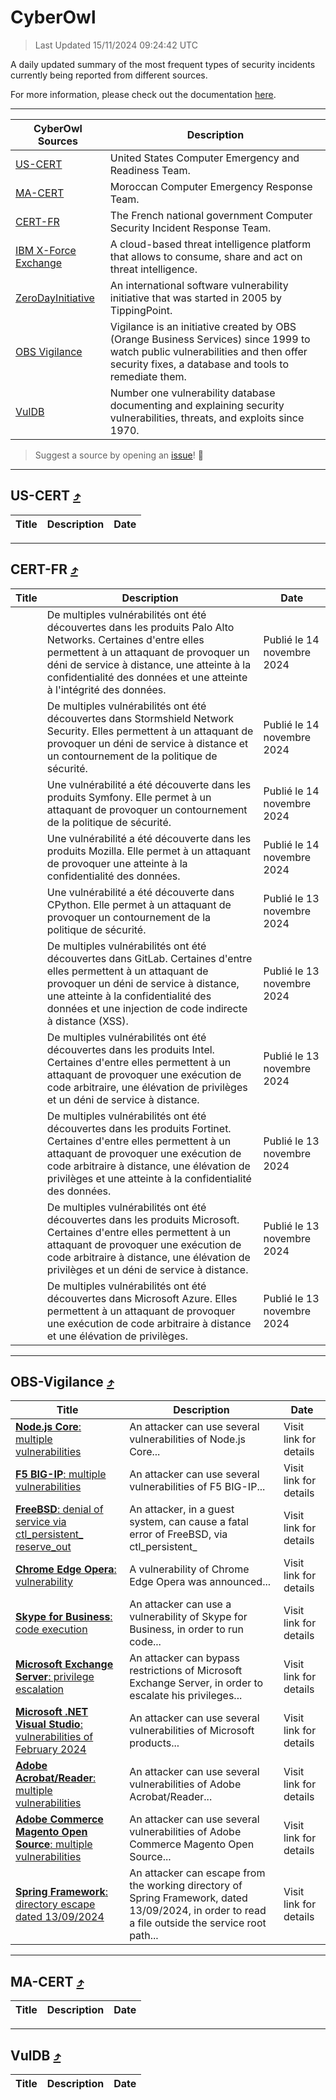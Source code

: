 
 <div id='top'></div>

# CyberOwl

 > Last Updated 15/11/2024 09:24:42 UTC
 
 A daily updated summary of the most frequent types of security incidents currently being reported from different sources.
 
 For more information, please check out the documentation [here](./docs/README.md).
 
 ---
 |CyberOwl Sources|Description|
 |---|---|
 |[US-CERT](#us-cert-arrow_heading_up)|United States Computer Emergency and Readiness Team.|
 |[MA-CERT](#ma-cert-arrow_heading_up)|Moroccan Computer Emergency Response Team.|
 |[CERT-FR](#cert-fr-arrow_heading_up)|The French national government Computer Security Incident Response Team.|
 |[IBM X-Force Exchange](#ibmcloud-arrow_heading_up)|A cloud-based threat intelligence platform that allows to consume, share and act on threat intelligence.|
 |[ZeroDayInitiative](#zerodayinitiative-arrow_heading_up)|An international software vulnerability initiative that was started in 2005 by TippingPoint.|
 |[OBS Vigilance](#obs-vigilance-arrow_heading_up)|Vigilance is an initiative created by OBS (Orange Business Services) since 1999 to watch public vulnerabilities and then offer security fixes, a database and tools to remediate them.|
 |[VulDB](#vuldb-arrow_heading_up)|Number one vulnerability database documenting and explaining security vulnerabilities, threats, and exploits since 1970.|
 
 > Suggest a source by opening an [issue](https://github.com/karimhabush/cyberowl/issues)! :raised_hands:
 ---

## US-CERT [:arrow_heading_up:](#cyberowl)

 |Title|Description|Date|
 |---|---|---|
 
 ---

## CERT-FR [:arrow_heading_up:](#cyberowl)

 |Title|Description|Date|
 |---|---|---|
 |[](https://www.cert.ssi.gouv.fr/avis/CERTFR-2024-AVI-0986/)|De multiples vulnérabilités ont été découvertes dans les produits Palo Alto Networks. Certaines d'entre elles permettent à un attaquant de provoquer un déni de service à distance, une atteinte à la confidentialité des données et une atteinte à l'intégrité des données.|Publié le 14 novembre 2024|
 |[](https://www.cert.ssi.gouv.fr/avis/CERTFR-2024-AVI-0985/)|De multiples vulnérabilités ont été découvertes dans Stormshield Network Security. Elles permettent à un attaquant de provoquer un déni de service à distance et un contournement de la politique de sécurité.|Publié le 14 novembre 2024|
 |[](https://www.cert.ssi.gouv.fr/avis/CERTFR-2024-AVI-0984/)|Une vulnérabilité a été découverte dans les produits Symfony. Elle permet à un attaquant de provoquer un contournement de la politique de sécurité.|Publié le 14 novembre 2024|
 |[](https://www.cert.ssi.gouv.fr/avis/CERTFR-2024-AVI-0983/)|Une vulnérabilité a été découverte dans les produits Mozilla. Elle permet à un attaquant de provoquer une atteinte à la confidentialité des données.|Publié le 14 novembre 2024|
 |[](https://www.cert.ssi.gouv.fr/avis/CERTFR-2024-AVI-0982/)|Une vulnérabilité a été découverte dans CPython. Elle permet à un attaquant de provoquer un contournement de la politique de sécurité.|Publié le 13 novembre 2024|
 |[](https://www.cert.ssi.gouv.fr/avis/CERTFR-2024-AVI-0981/)|De multiples vulnérabilités ont été découvertes dans GitLab. Certaines d'entre elles permettent à un attaquant de provoquer un déni de service à distance, une atteinte à la confidentialité des données et une injection de code indirecte à distance (XSS).|Publié le 13 novembre 2024|
 |[](https://www.cert.ssi.gouv.fr/avis/CERTFR-2024-AVI-0980/)|De multiples vulnérabilités ont été découvertes dans les produits Intel. Certaines d'entre elles permettent à un attaquant de provoquer une exécution de code arbitraire, une élévation de privilèges et un déni de service à distance.|Publié le 13 novembre 2024|
 |[](https://www.cert.ssi.gouv.fr/avis/CERTFR-2024-AVI-0979/)|De multiples vulnérabilités ont été découvertes dans les produits Fortinet. Certaines d'entre elles permettent à un attaquant de provoquer une exécution de code arbitraire à distance, une élévation de privilèges et une atteinte à la confidentialité des données.|Publié le 13 novembre 2024|
 |[](https://www.cert.ssi.gouv.fr/avis/CERTFR-2024-AVI-0978/)|De multiples vulnérabilités ont été découvertes dans les produits Microsoft. Certaines d'entre elles permettent à un attaquant de provoquer une exécution de code arbitraire à distance, une élévation de privilèges et un déni de service à distance.|Publié le 13 novembre 2024|
 |[](https://www.cert.ssi.gouv.fr/avis/CERTFR-2024-AVI-0977/)|De multiples vulnérabilités ont été découvertes dans Microsoft Azure. Elles permettent à un attaquant de provoquer une exécution de code arbitraire à distance et une élévation de privilèges.|Publié le 13 novembre 2024|
 
 ---

## OBS-Vigilance [:arrow_heading_up:](#cyberowl)

 |Title|Description|Date|
 |---|---|---|
 |[<a href="https://vigilance.fr/vulnerability/Node-js-Core-multiple-vulnerabilities-43538" class="noirorange"><b>Node.js Core</b>: multiple vulnerabilities</a>](https://vigilance.fr/vulnerability/Node-js-Core-multiple-vulnerabilities-43538)|An attacker can use several vulnerabilities of Node.js Core...|Visit link for details|
 |[<a href="https://vigilance.fr/vulnerability/F5-BIG-IP-multiple-vulnerabilities-43534" class="noirorange"><b>F5 BIG-IP</b>: multiple vulnerabilities</a>](https://vigilance.fr/vulnerability/F5-BIG-IP-multiple-vulnerabilities-43534)|An attacker can use several vulnerabilities of F5 BIG-IP...|Visit link for details|
 |[<a href="https://vigilance.fr/vulnerability/FreeBSD-denial-of-service-via-ctl-persistent-reserve-out-45489" class="noirorange"><b>FreeBSD</b>: denial of service via ctl_persistent_<wbr>reserve_out</wbr></a>](https://vigilance.fr/vulnerability/FreeBSD-denial-of-service-via-ctl-persistent-reserve-out-45489)|An attacker, in a guest system, can cause a fatal error of FreeBSD, via ctl_persistent_|Visit link for details|
 |[<a href="https://vigilance.fr/vulnerability/Chrome-Edge-Opera-vulnerability-43520" class="noirorange"><b>Chrome  Edge  Opera</b>: vulnerability</a>](https://vigilance.fr/vulnerability/Chrome-Edge-Opera-vulnerability-43520)|A vulnerability of Chrome  Edge  Opera was announced...|Visit link for details|
 |[<a href="https://vigilance.fr/vulnerability/Skype-for-Business-code-execution-43518" class="noirorange"><b>Skype for Business</b>: code execution</a>](https://vigilance.fr/vulnerability/Skype-for-Business-code-execution-43518)|An attacker can use a vulnerability of Skype for Business, in order to run code...|Visit link for details|
 |[<a href="https://vigilance.fr/vulnerability/Microsoft-Exchange-Server-privilege-escalation-43517" class="noirorange"><b>Microsoft Exchange Server</b>: privilege escalation</a>](https://vigilance.fr/vulnerability/Microsoft-Exchange-Server-privilege-escalation-43517)|An attacker can bypass restrictions of Microsoft Exchange Server, in order to escalate his privileges...|Visit link for details|
 |[<a href="https://vigilance.fr/vulnerability/Microsoft-NET-Visual-Studio-vulnerabilities-of-February-2024-43515" class="noirorange"><b>Microsoft .NET  Visual Studio</b>: vulnerabilities of February 2024</a>](https://vigilance.fr/vulnerability/Microsoft-NET-Visual-Studio-vulnerabilities-of-February-2024-43515)|An attacker can use several vulnerabilities of Microsoft products...|Visit link for details|
 |[<a href="https://vigilance.fr/vulnerability/Adobe-Acrobat-Reader-multiple-vulnerabilities-43512" class="noirorange"><b>Adobe Acrobat/Reader</b>: multiple vulnerabilities</a>](https://vigilance.fr/vulnerability/Adobe-Acrobat-Reader-multiple-vulnerabilities-43512)|An attacker can use several vulnerabilities of Adobe Acrobat/Reader...|Visit link for details|
 |[<a href="https://vigilance.fr/vulnerability/Adobe-Commerce-Magento-Open-Source-multiple-vulnerabilities-43511" class="noirorange"><b>Adobe Commerce  Magento Open Source</b>: multiple vulnerabilities</a>](https://vigilance.fr/vulnerability/Adobe-Commerce-Magento-Open-Source-multiple-vulnerabilities-43511)|An attacker can use several vulnerabilities of Adobe Commerce  Magento Open Source...|Visit link for details|
 |[<a href="https://vigilance.fr/vulnerability/Spring-Framework-directory-escape-dated-13-09-2024-45156" class="noirorange"><b>Spring Framework</b>: directory escape dated 13/09/2024</a>](https://vigilance.fr/vulnerability/Spring-Framework-directory-escape-dated-13-09-2024-45156)|An attacker can escape from the working directory of Spring Framework, dated 13/09/2024, in order to read a file outside the service root path...|Visit link for details|
 
 ---

## MA-CERT [:arrow_heading_up:](#cyberowl)

 |Title|Description|Date|
 |---|---|---|
 
 ---

## VulDB [:arrow_heading_up:](#cyberowl)

 |Title|Description|Date|
 |---|---|---|
 